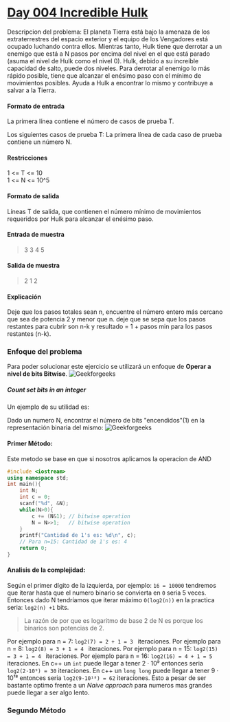 
# [Day 004 Incredible Hulk](https://hack.codingblocks.com/app/practice/6/1038/problem)

Descripcion del problema:
El planeta Tierra está bajo la amenaza de los extraterrestres del espacio exterior y el equipo de los Vengadores está ocupado luchando contra ellos. Mientras tanto, Hulk tiene que derrotar a un enemigo que está a N pasos por encima del nivel en el que está parado (asuma el nivel de Hulk como el nivel 0). Hulk, debido a su increíble capacidad de salto, puede dos niveles. Para derrotar al enemigo lo más rápido posible, tiene que alcanzar el enésimo paso con el mínimo de movimientos posibles. Ayuda a Hulk a encontrar lo mismo y contribuye a salvar a la Tierra.

#### Formato de entrada 

La primera línea contiene el número de casos de prueba T. 

Los siguientes casos de prueba T: La primera línea de cada caso de prueba contiene un número N. 

#### Restricciones

1 <= T <= 10  
1 <= N <= 10^5

#### Formato de salida 

Líneas T de salida, que contienen el número mínimo de movimientos requeridos por Hulk para alcanzar el enésimo paso.

#### Entrada de muestra
> 3
>3
>4
>5
#### Salida de muestra
> 2
> 1
> 2
#### Explicación

Deje que los pasos totales sean n, encuentre el número entero más cercano que sea de potencia 2 y menor que n. deje que se sepa que los pasos restantes para cubrir son n-k y resultado = 1 + pasos min para los pasos restantes (n-k).



### Enfoque del problema
Para poder solucionar este ejercicio se utilizará un enfoque de **Operar a nivel de bits Bitwise**. 
![Geekforgeeks](https://www.geeksforgeeks.org/wp-content/uploads/Operators-In-C.png)
##### Count set bits in an integer
Un ejemplo de su utilidad es:

Dado un numero N, encontrar el número de bits "encendidos"(1) en la representación binaria del mismo:
![Geekforgeeks](https://www.geeksforgeeks.org/wp-content/uploads/setbit.png)
####  Primer Método:
Este metodo se base en que si nosotros aplicamos la operacion de AND 
```c++
#include <iostream>
using namespace std;
int main(){
    int N;
    int c = 0;
    scanf("%d", &N);
    while(N>0){
        c += (N&1); // bitwise operation
        N = N>>1;   // bitwise operation 
    }    
    printf("Cantidad de 1's es: %d\n", c);
    // Para n=15: Cantidad de 1's es: 4
    return 0;
}
```
#### Analisis de la complejidad:

Según el primer dígito de la izquierda, por ejemplo:  `16 = 10000` tendremos que iterar hasta que el numero binario se convierta en `0` seria 5 veces. Entonces dado N tendríamos que iterar máximo `O(log2(n))` en la practica seria: `log2(n) +1` bits.  
> La razón de por que es logaritmo de base 2 de N es porque los binarios son potencias de 2.

Por ejemplo para n = 7: ` log2(7) = 2 + 1 = 3  ` iteraciones.
Por ejemplo para n = 8: ` log2(8) = 3 + 1 = 4  ` iteraciones.
Por ejemplo para n = 15: `log2(15) = 3 + 1 = 4 ` iteraciones.
Por ejemplo para n = 16: `log2(16) = 4 + 1 = 5 ` iteraciones.
En c++ un `int` puede llegar a tener 2 · 10⁹ entonces seria `log2(2·10⁹) = 30` iteraciones.
En c++ un `long long` puede llegar a tener 9 · 10¹⁸ entonces seria `log2(9·10¹⁸) = 62` iteraciones.
Esto a pesar de ser bastante optimo frente a un *Naive approach* para numeros mas grandes puede llegar a ser algo lento.
### Segundo Método

```c++

```
<!--stackedit_data:
eyJoaXN0b3J5IjpbMTgwMjM0NDA0NCw2NTUzODgwMjQsLTgwNj
Y2ODA1MywtMjEzODI4OTEyNiwxNjUyMjQxNDA3LC00NTAxODgy
MCwtMTc1NTg4MTg3OSwxNDk0MDY0MTY2LDEzMTk4ODQwODgsLT
E1NzA1Mzc2NTYsLTEyMDY5MDEyOTUsNzMwOTk4MTE2XX0=
-->